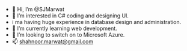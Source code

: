 - 👋 Hi, I’m @SJMarwat
- 👀 I’m interested in C# coding and designing UI.
- i ma having huge experience in database design and administration.
- 🌱 I’m currently learning web development.
- 💞️ I’m looking to switch on to Microsoft Azure.
- 📫 shahnoor.marwat@gmail.com

<!---
SJMarwat/SJMarwat is a ✨ special ✨ repository because its `README.md` (this file) appears on your GitHub profile.
You can click the Preview link to take a look at your changes.
--->

